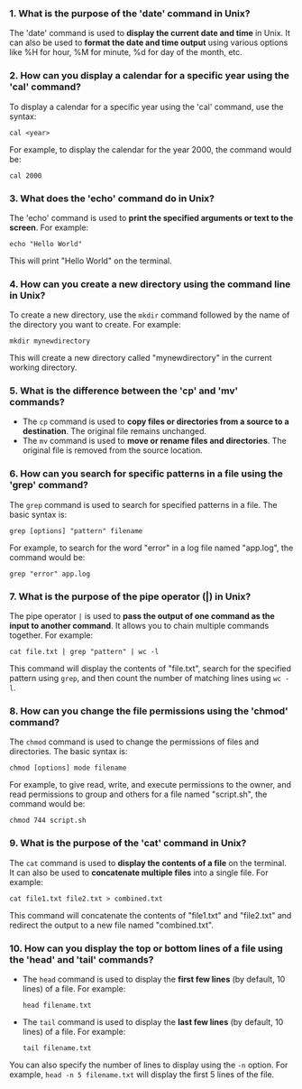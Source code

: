 ### 1. What is the purpose of the 'date' command in Unix?
The 'date' command is used to **display the current date and time** in Unix. It can also be used to **format the date and time output** using various options like %H for hour, %M for minute, %d for day of the month, etc.

### 2. How can you display a calendar for a specific year using the 'cal' command?
To display a calendar for a specific year using the 'cal' command, use the syntax:
```
cal <year>
```
For example, to display the calendar for the year 2000, the command would be:
```
cal 2000
```

### 3. What does the 'echo' command do in Unix?
The 'echo' command is used to **print the specified arguments or text to the screen**. For example:
```
echo "Hello World" 
```
This will print "Hello World" on the terminal.

### 4. How can you create a new directory using the command line in Unix?
To create a new directory, use the `mkdir` command followed by the name of the directory you want to create. For example:
```
mkdir mynewdirectory
```
This will create a new directory called "mynewdirectory" in the current working directory.

### 5. What is the difference between the 'cp' and 'mv' commands?
- The `cp` command is used to **copy files or directories from a source to a destination**. The original file remains unchanged.
- The `mv` command is used to **move or rename files and directories**. The original file is removed from the source location.

### 6. How can you search for specific patterns in a file using the 'grep' command?
The `grep` command is used to search for specified patterns in a file. The basic syntax is:
```
grep [options] "pattern" filename
```
For example, to search for the word "error" in a log file named "app.log", the command would be:
```
grep "error" app.log
```

### 7. What is the purpose of the pipe operator (|) in Unix?
The pipe operator `|` is used to **pass the output of one command as the input to another command**. It allows you to chain multiple commands together. For example:
```
cat file.txt | grep "pattern" | wc -l
```
This command will display the contents of "file.txt", search for the specified pattern using `grep`, and then count the number of matching lines using `wc -l`.

### 8. How can you change the file permissions using the 'chmod' command?
The `chmod` command is used to change the permissions of files and directories. The basic syntax is:
```
chmod [options] mode filename
```
For example, to give read, write, and execute permissions to the owner, and read permissions to group and others for a file named "script.sh", the command would be:
```
chmod 744 script.sh
```

### 9. What is the purpose of the 'cat' command in Unix?
The `cat` command is used to **display the contents of a file** on the terminal. It can also be used to **concatenate multiple files** into a single file. For example:
```
cat file1.txt file2.txt > combined.txt
```
This command will concatenate the contents of "file1.txt" and "file2.txt" and redirect the output to a new file named "combined.txt".

### 10. How can you display the top or bottom lines of a file using the 'head' and 'tail' commands?
- The `head` command is used to display the **first few lines** (by default, 10 lines) of a file. For example:
  ```
  head filename.txt
  ```
- The `tail` command is used to display the **last few lines** (by default, 10 lines) of a file. For example:
  ```
  tail filename.txt
  ```
You can also specify the number of lines to display using the `-n` option. For example, `head -n 5 filename.txt` will display the first 5 lines of the file.